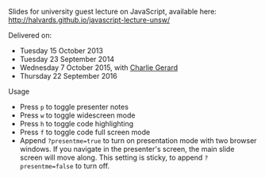 Slides for university guest lecture on JavaScript, available here:
<http://halvards.github.io/javascript-lecture-unsw/>

Delivered on:

* Tuesday 15 October 2013
* Tuesday 23 September 2014
* Wednesday 7 October 2015, with [Charlie Gerard](https://github.com/charliegerard)
* Thursday 22 September 2016

Usage

* Press `p` to toggle presenter notes
* Press `w` to toggle widescreen mode
* Press `h` to toggle code highlighting
* Press `f` to toggle code full screen mode
* Append `?presentme=true` to turn on presentation mode with two browser windows. If you navigate in the presenter's screen, the main slide screen will move along. This setting is sticky, to append `?presentme=false` to turn off.
